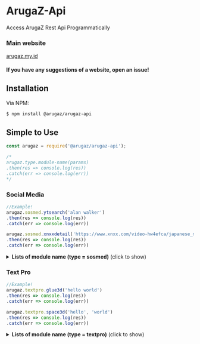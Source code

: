 # ArugaZ-Api
Access ArugaZ Rest Api Programmatically

### Main website 
[arugaz.my.id](http://arugaz.my.id)

#### If you have any suggestions of a website, open an issue!

## Installation

Via NPM:
```bash
$ npm install @arugaz/arugaz-api
```

## Simple to Use

```js
const arugaz = require('@arugaz/arugaz-api');

/*
arugaz.type.module-name(params)
.then(res => console.log(res))
.catch(err => console.log(err))
*/
```

### Social Media

```js
//Example!
arugaz.sosmed.ytsearch('alan walker')
.then(res => console.log(res))
.catch(err => console.log(err))

arugaz.sosmed.xnxxdetail('https://www.xnxx.com/video-hw4efca/japanese_mom_f._son_to_have_sex_with_her')
.then(res => console.log(res))
.catch(err => console.log(err))
```

<details>
  <summary><b>Lists of module name (type = sosmed)</b> (click to show)</summary>

| module name | params | response | description |
| :--- | :---------- | :--- | :--- |
| ytsearch | query | json | Youtube Search |
| ytaudio | url | json | Get Youtube Audio |
| ytvideo | url | json | Youtube Video |
| instagram | url | json | Instagram Post |
| stalkig | query | json | Instagram Profile |
| storyig | query | json | Instagram Story |
| highlightig | query | json | Instagram Highlight |
| tiktok | url | json | Tiktok Download No WM |
| twtimg | url | json | Twitter Image |
| twtvid | url | json | Twitter Video |
| stalktwt | query | json | Twitter Profile |
| facebook | url | json | Facebook Video |
| phubsearch | query | json | Pornhub Search |
| phubdetail | url | json | Pornhub Detail |
| xvidsearch | query | json | XVideo Search |
| xviddetail | url | json | XVideo Detail |
| xnxxsearch | query | json | Xnxx Search |
| xnxxdetail | url | json | Xnxx Detail |
| filmsearch | query | json | Movie Search |
| filmdetail | url | json | Movie Detail |

</details>

### Text Pro

```js
//Example!
arugaz.textpro.glue3d('hello world')
.then(res => console.log(res))
.catch(err => console.log(err))

arugaz.textpro.space3d('hello', 'world')
.then(res => console.log(res))
.catch(err => console.log(err))
```

<details>
  <summary><b>Lists of module name (type = textpro)</b> (click to show)</summary>

| module name | params | response | description |
| :--- | :---------- | :--- | :--- |
| luxury | query | buffer | 3D luxury gold text effect |
| text3d | query | buffer | 3D gradient text effect |
| blackpink | query | buffer | Blackpink logo style |
| realvintage | query | buffer | realistic vintage style light bulb |
| realcloud | query | buffer | realistic cloud text effect |
| sandsummer| query | buffer | write in sand summer beach |
| sandwrite | query | buffer | sand writing |
| sandengraved | query | buffer | sand engraved 3d |
| sandsummery | query | buffer | summery sand writing |
| foilballoon | query | buffer | foil balloon text effect |
| glue3d | query | buffer | 3D glue effect |
| space3d | query, query | buffer | space 3D text effect |
| metaldark | query | buffer | Metal dark gold effect |
| glitchtext | query, query | buffer | Glitch text effect tiktok |
| stonetext | query, query | buffer | Stone text effect |
| neonlight | query | buffer | Neon light with galaxy |
| old1917 | query | buffer | 1917 Old Text effect |
| minion | query | buffer | Minion text effect |
| pornhub | query, query | buffer | Pornhub style logo |
| holograpich | query | buffer | Holograpich 3D effect |
| avengers | query, query | buffer | 3D Avengers Logo |
| marvel | query, query | buffer | Marvel studio logo |
| firework | query | buffer | Firework sparkle effect |
| lavatext | query | buffer | Lava text effect |
| america | query | buffer | Captain America style |
| equalizer | query | buffer | Rainbow equalizer effect |
| toxic | query | buffer | Green Toxic Text |
| matrix | query | buffer | Matrix Text Effect |
| blood | query | buffer | Horror blood effect |
| thunder | query | buffer | Thunder text effect |
| neon | query | buffer | Neon text effect |
| bokeh | query | buffer | Bokeh text effect |
| green | query | buffer | Green neon style |
| glow | query | buffer | Glowing text |
| water | query | buffer | Dropwater text effect |

</details>
